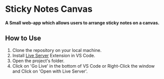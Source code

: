 # Sticky Notes Canvas

**A Small web-app which allows users to arrange sticky notes on a canvas.**

## How to Use

1. Clone the repository on your local machine.
2. Install [Live Server](https://marketplace.visualstudio.com/items?itemName=ritwickdey.LiveServer) Extension in VS Code.
3. Open the project's folder.
4. Click on 'Go Live' in the bottom of VS Code or Right-Click the window and Click on 'Open with Live Server'.
